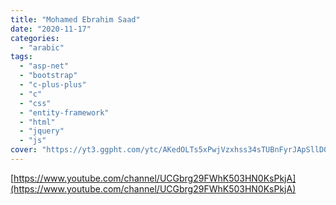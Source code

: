 ```yaml
---
title: "Mohamed Ebrahim Saad"
date: "2020-11-17"
categories:
  - "arabic"
tags:
  - "asp-net"
  - "bootstrap"
  - "c-plus-plus"
  - "c"
  - "css"
  - "entity-framework"
  - "html"
  - "jquery"
  - "js"
cover: "https://yt3.ggpht.com/ytc/AKedOLTs5xPwjVzxhss34sTUBnFyrJApSllD0pa3oQaOhw=s88-c-k-c0x00ffffff-no-rj"
---
```


[https://www.youtube.com/channel/UCGbrg29FWhK503HN0KsPkjA](https://www.youtube.com/channel/UCGbrg29FWhK503HN0KsPkjA)
